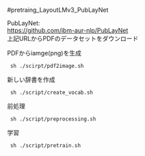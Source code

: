 #pretraing_LayoutLMv3_PubLayNet

PubLayNet:<br/>
https://github.com/ibm-aur-nlp/PubLayNet<br/>
上記URLからPDFのデータセットをダウンロード

PDFからiamge(png)を生成
```
 sh ./scirpt/pdf2image.sh
 ```
新しい辞書を作成
```
 sh ./script/create_vocab.sh
 ```
前処理
```
 sh ./script/preprocessing.sh
```
学習
```
 sh ./script/pretrain.sh
```
